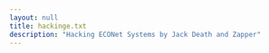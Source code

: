 ```yaml
---
layout: null
title: hackinge.txt
description: "Hacking ECONet Systems by Jack Death and Zapper"
---
```

